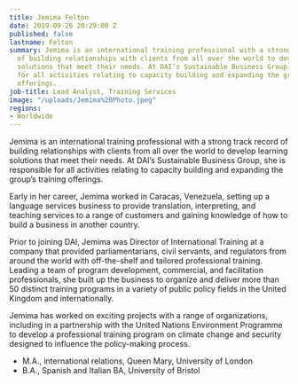 ```yaml
---
title: Jemima Felton
date: 2019-09-26 20:29:00 Z
published: false
lastname: Felton
summary: Jemima is an international training professional with a strong track record
  of building relationships with clients from all over the world to develop the learning
  solutions that meet their needs. At DAI’s Sustainable Business Group, she is responsible
  for all activities relating to capacity building and expanding the group’s training
  offerings.
job-title: Lead Analyst, Training Services
image: "/uploads/Jemima%20Photo.jpeg"
regions:
- Worldwide
---
```


Jemima is an international training professional with a strong track record of building relationships with clients from all over the world to develop learning solutions that meet their needs. At DAI’s Sustainable Business Group, she is responsible for all activities relating to capacity building and expanding the group’s training offerings.

Early in her career, Jemima worked in Caracas, Venezuela, setting up a language services business to provide translation, interpreting, and teaching services to a range of customers and gaining knowledge of how to build a business in another country.

Prior to joining DAI, Jemima was Director of International Training at a company that provided parliamentarians, civil servants, and regulators from around the world with off-the-shelf and tailored professional training. Leading a team of program development, commercial, and facilitation professionals, she built up the business to organize and deliver more than 50 distinct training programs in a variety of public policy fields in the United Kingdom and internationally. 

Jemima has worked on exciting projects with a range of organizations, including in a partnership with the United Nations Environment Programme to develop a professional training program on climate change and security designed to influence the policy-making process.

* M.A., international relations, Queen Mary, University of London
* B.A., Spanish and Italian BA, University of Bristol